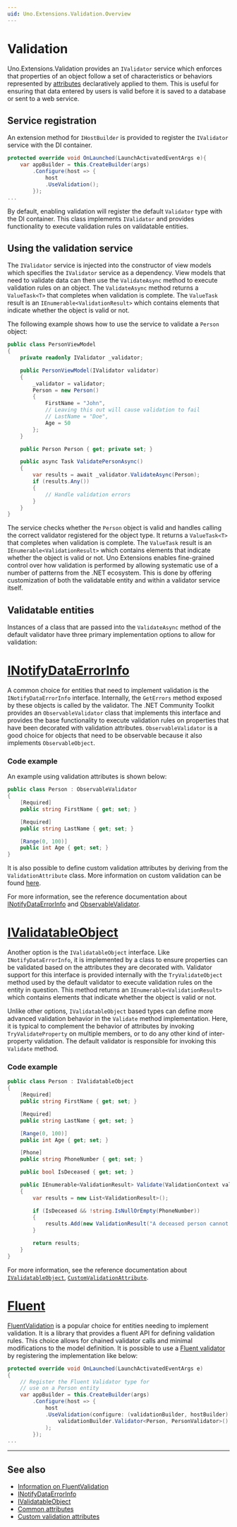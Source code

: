 ```yaml
---
uid: Uno.Extensions.Validation.Overview
---
```


# Validation

Uno.Extensions.Validation provides an `IValidator` service which enforces that properties of an object follow a set of characteristics or behaviors represented by [attributes](https://learn.microsoft.com/dotnet/api/system.componentmodel.dataannotations) declaratively applied to them. This is useful for ensuring that data entered by users is valid before it is saved to a database or sent to a web service.

## Service registration

An extension method for `IHostBuilder` is provided to register the `IValidator` service with the DI container.

```csharp
protected override void OnLaunched(LaunchActivatedEventArgs e){
    var appBuilder = this.CreateBuilder(args)
        .Configure(host => {
            host
            .UseValidation();
        });
...
```

By default, enabling validation will register the default `Validator` type with the DI container. This class implements `IValidator` and provides functionality to execute validation rules on validatable entities.

## Using the validation service

The `IValidator` service is injected into the constructor of view models which specifies the `IValidator` service as a dependency. View models that need to validate data can then use the `ValidateAsync` method to execute validation rules on an object. The `ValidateAsync` method returns a `ValueTask<T>` that completes when validation is complete. The `ValueTask` result is an `IEnumerable<ValidationResult>` which contains elements that indicate whether the object is valid or not. 

The following example shows how to use the service to validate a `Person` object:

```csharp
public class PersonViewModel
{
    private readonly IValidator _validator;

    public PersonViewModel(IValidator validator)
    {
        _validator = validator;
        Person = new Person()
        {
            FirstName = "John",
            // Leaving this out will cause validation to fail
            // LastName = "Doe",
            Age = 50
        };
    }

    public Person Person { get; private set; }

    public async Task ValidatePersonAsync()
    {
        var results = await _validator.ValidateAsync(Person);
        if (results.Any())
        {
            // Handle validation errors
        }
    }
}
```

The service checks whether the `Person` object is valid and handles calling the correct validator registered for the object type. It returns a `ValueTask<T>` that completes when validation is complete. The `ValueTask` result is an `IEnumerable<ValidationResult>` which contains elements that indicate whether the object is valid or not. Uno Extensions enables fine-grained control over how validation is performed by allowing systematic use of a number of patterns from the .NET ecosystem. This is done by offering customization of both the validatable entity and within a validator service itself.

## Validatable entities

Instances of a class that are passed into the `ValidateAsync` method of the default validator have three primary implementation options to allow for validation:

# [**INotifyDataErrorInfo**](#tab/notify-data-error-info)
A common choice for entities that need to implement validation is the `INotifyDataErrorInfo` interface. Internally, the `GetErrors` method exposed by these objects is called by the validator. The .NET Community Toolkit provides an `ObservableValidator` class that implements this interface and provides the base functionality to execute validation rules on properties that have been decorated with validation attributes. `ObservableValidator` is a good choice for objects that need to be observable because it also implements `ObservableObject`. 

### Code example

An example using validation attributes is shown below:

```csharp
public class Person : ObservableValidator
{
    [Required]
    public string FirstName { get; set; }

    [Required]
    public string LastName { get; set; }

    [Range(0, 100)]
    public int Age { get; set; }
}
```

It is also possible to define custom validation attributes by deriving from the `ValidationAttribute` class. More information on custom validation can be found [here](https://nicksnettravels.builttoroam.com/custom-validation/).

For more information, see the reference documentation about [INotifyDataErrorInfo](https://learn.microsoft.com/dotnet/api/system.componentmodel.inotifydataerrorinfo) and [ObservableValidator](https://docs.microsoft.com/windows/communitytoolkit/mvvm/observablevalidator).

# [**IValidatableObject**](#tab/validatable-object)
Another option is the `IValidatableObject` interface. Like `INotifyDataErrorInfo`, it is implemented by a class to ensure properties can be validated based on the attributes they are decorated with. Validator support for this interface is provided internally with the `TryValidateObject` method used by the default validator to execute validation rules on the entity in question. This method returns an `IEnumerable<ValidationResult>` which contains elements that indicate whether the object is valid or not. 

Unlike other options, `IValidatableObject` based types can define more advanced validation behavior in the `Validate` method implementation. Here, it is typical to complement the behavior of attributes by invoking `TryValidateProperty` on multiple members, or to do any other kind of inter-property validation. The default validator is responsible for invoking this `Validate` method.

### Code example

```csharp
public class Person : IValidatableObject
{
    [Required]
    public string FirstName { get; set; }

    [Required]
    public string LastName { get; set; }

    [Range(0, 100)]
    public int Age { get; set; }

    [Phone]
    public string PhoneNumber { get; set; }

    public bool IsDeceased { get; set; }

    public IEnumerable<ValidationResult> Validate(ValidationContext validationContext)
    {
        var results = new List<ValidationResult>();

        if (IsDeceased && !string.IsNullOrEmpty(PhoneNumber))
        {
            results.Add(new ValidationResult("A deceased person cannot have a phone number", new[] { nameof(PhoneNumber) }));
        }

        return results;
    }
}
```

For more information, see the reference documentation about [`IValidatableObject`](https://docs.microsoft.com/dotnet/api/system.componentmodel.dataannotations.ivalidatableobject), [`CustomValidationAttribute`](https://learn.microsoft.com/en-us/dotnet/api/system.componentmodel.dataannotations.customvalidationattribute).

# [**Fluent**](#tab/fluent-validation)
[FluentValidation](https://www.nuget.org/packages/FluentValidation/) is a popular choice for entities needing to implement validation. It is a library that provides a fluent API for defining validation rules. This choice allows for chained validator calls and minimal modifications to the model definition. It is possible to use a [Fluent validator](https://docs.fluentvalidation.net/en/latest/start.html) by registering the implementation like below:

```csharp
protected override void OnLaunched(LaunchActivatedEventArgs e)
{
    // Register the Fluent Validator type for 
    // use on a Person entity
    var appBuilder = this.CreateBuilder(args)
        .Configure(host => {
            host
            .UseValidation(configure: (validationBuilder, hostBuilder) => 
                validationBuilder.Validator<Person, PersonValidator>()
            );
        });
...
```

---

## See also

- [Information on FluentValidation](https://fluentvalidation.net/)
- [INotifyDataErrorInfo](https://learn.microsoft.com/dotnet/api/system.componentmodel.inotifydataerrorinfo)
- [IValidatableObject](https://learn.microsoft.com/dotnet/api/system.componentmodel.dataannotations.ivalidatableobject)
- [Common attributes](https://learn.microsoft.com/dotnet/api/system.componentmodel.dataannotations)
- [Custom validation attributes](https://nicksnettravels.builttoroam.com/custom-validation/)